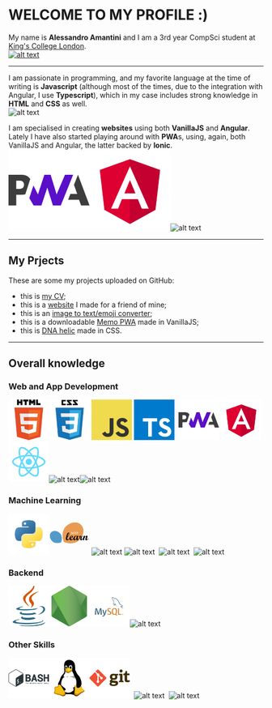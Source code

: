# WELCOME TO MY PROFILE :)
My name is **Alessandro Amantini** and I am a 3rd year CompSci student at [King's College London](https://www.kcl.ac.uk).<br>
[<img src="https://www.kcl.ac.uk/SiteElements/2017/images/fallback-1600x900.jpg" alt="alt text" width="300">](https://www.kcl.ac.uk)
<hr>

I am passionate in programming, and my favorite language at the time of writing is **Javascript** (although most of the times, due to the integration with Angular, I use **Typescript**), which in my case includes strong knowledge in **HTML** and **CSS** as well.<br>
<img src="https://www.beantech.it/wp-content/uploads/2019/11/htmlcss.jpg" alt="alt text" width="350">

I am specialised in creating **websites** using both **VanillaJS** and **Angular**. Lately I have also started playing around with **PWA**s, using, again, both VanillaJS and Angular, the latter backed by **Ionic**. <br>
<img src="https://raw.githubusercontent.com/github/explore/80688e429a7d4ef2fca1e82350fe8e3517d3494d/topics/pwa/pwa.png" alt="alt text" height="160"><img src="https://raw.githubusercontent.com/github/explore/80688e429a7d4ef2fca1e82350fe8e3517d3494d/topics/angular/angular.png" alt="alt text" height="160"><img src="https://secure.meetupstatic.com/photos/event/d/a/3/7/600_477715863.jpeg" alt="alt text" height="160">
<hr>

## My Prjects
 These are some my projects uploaded on GitHub:
 - this is [my CV](https://amantini1997.github.io/CV-PDFLike/);
 - this is a [website](https://amantini1997.github.io/BassBuddy/) I made for a friend of mine;
 - this is an [image to text/emoji converter](https://amantini1997.github.io/Img2Text/);
 - this is a downloadable [Memo PWA](https://amantini1997.github.io/Memo/) made in VanillaJS;
 - this is [DNA helic](https://amantini1997.github.io/DNAwithCSS/) made in CSS.
<hr>

## Overall knowledge
### Web and App Development
<img src="https://raw.githubusercontent.com/github/explore/80688e429a7d4ef2fca1e82350fe8e3517d3494d/topics/html/html.png" alt="alt text" height="80"><img src="https://raw.githubusercontent.com/github/explore/80688e429a7d4ef2fca1e82350fe8e3517d3494d/topics/css/css.png" alt="alt text" height="80"> <img src="https://raw.githubusercontent.com/github/explore/80688e429a7d4ef2fca1e82350fe8e3517d3494d/topics/javascript/javascript.png" alt="alt text" height="80">   <img src="https://raw.githubusercontent.com/github/explore/80688e429a7d4ef2fca1e82350fe8e3517d3494d/topics/typescript/typescript.png" alt="alt text" height="80"> &nbsp;<img src="https://raw.githubusercontent.com/github/explore/80688e429a7d4ef2fca1e82350fe8e3517d3494d/topics/pwa/pwa.png" alt="alt text" height="80">  <img src="https://raw.githubusercontent.com/github/explore/80688e429a7d4ef2fca1e82350fe8e3517d3494d/topics/angular/angular.png" alt="alt text" height="80"><img src="https://raw.githubusercontent.com/github/explore/80688e429a7d4ef2fca1e82350fe8e3517d3494d/topics/react/react.png" alt="alt text" height="80"><img src="https://secure.meetupstatic.com/photos/event/d/a/3/7/600_477715863.jpeg" alt="alt text" height="80"><img src="https://upload.wikimedia.org/wikipedia/commons/thumb/9/9a/Visual_Studio_Code_1.35_icon.svg/120px-Visual_Studio_Code_1.35_icon.svg.png" alt="alt text" height="80">

### Machine Learning
<img src="https://raw.githubusercontent.com/github/explore/80688e429a7d4ef2fca1e82350fe8e3517d3494d/topics/python/python.png" alt="alt text" height="80"><img src="https://raw.githubusercontent.com/github/explore/80688e429a7d4ef2fca1e82350fe8e3517d3494d/topics/scikit-learn/scikit-learn.png" alt="alt text" height="80"> <img src="https://upload.wikimedia.org/wikipedia/commons/thumb/e/ed/Pandas_logo.svg/1200px-Pandas_logo.svg.png" alt="alt text" height="80">   <img src="https://upload.wikimedia.org/wikipedia/commons/thumb/1/1a/NumPy_logo.svg/1920px-NumPy_logo.svg.png" alt="alt text" height="80"> &nbsp;<img src="https://upload.wikimedia.org/wikipedia/commons/thumb/0/01/Created_with_Matplotlib-logo.svg/800px-Created_with_Matplotlib-logo.svg.png" alt="alt text" height="80"> &nbsp;<img src="https://upload.wikimedia.org/wikipedia/commons/thumb/3/38/Jupyter_logo.svg/800px-Jupyter_logo.svg.png" alt="alt text" height="80">

### Backend
<img src="https://raw.githubusercontent.com/github/explore/80688e429a7d4ef2fca1e82350fe8e3517d3494d/topics/java/java.png" alt="alt text" height="80"><img src="https://raw.githubusercontent.com/github/explore/80688e429a7d4ef2fca1e82350fe8e3517d3494d/topics/nodejs/nodejs.png" alt="alt text" height="80"><img src="https://raw.githubusercontent.com/github/explore/80688e429a7d4ef2fca1e82350fe8e3517d3494d/topics/mysql/mysql.png" alt="alt text" height="80"><img src="https://upload.wikimedia.org/wikipedia/commons/thumb/d/d5/IntelliJ_IDEA_Logo.svg/120px-IntelliJ_IDEA_Logo.svg.png" alt="alt text" height="80">

### Other Skills
<img src="https://raw.githubusercontent.com/github/explore/80688e429a7d4ef2fca1e82350fe8e3517d3494d/topics/bash/bash.png" alt="alt text" height="80"><img src="https://raw.githubusercontent.com/github/explore/80688e429a7d4ef2fca1e82350fe8e3517d3494d/topics/linux/linux.png" alt="alt text" height="80"><img src="https://raw.githubusercontent.com/github/explore/80688e429a7d4ef2fca1e82350fe8e3517d3494d/topics/git/git.png" alt="alt text" height="80"> &nbsp;<img src="https://upload.wikimedia.org/wikipedia/commons/thumb/9/9a/New_Mercurial_logo.svg/100px-New_Mercurial_logo.svg.png" alt="alt text" height="80"> &nbsp;<img src="https://upload.wikimedia.org/wikipedia/commons/thumb/a/af/Adobe_Photoshop_Mobile_icon.svg/1200px-Adobe_Photoshop_Mobile_icon.svg.png" alt="alt text" height="80">




